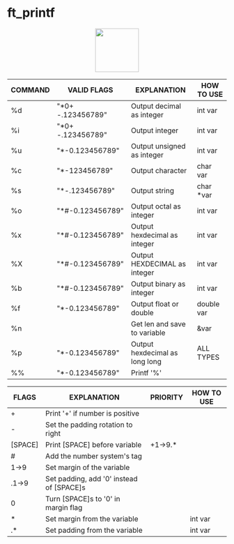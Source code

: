 # ft_printf
<P ALIGN="CENTER"><IMG STYLE="WIDTH: 100PX; HEIGHT: 100PX;" SRC="https://cdn.discordapp.com/attachments/630843149778157623/1064886989964443731/125.png"></P>

| COMMAND | VALID FLAGS       | EXPLANATION                    | HOW TO USE |
| ------- | ----------------- | ------------------------------ | ---------- |
| %d      | "*0+ -.123456789" | Output decimal as integer      | int var    |
| %i      | "*0+ -.123456789" | Output integer                 | int var    |
| %u      | "*-0.123456789"   | Output unsigned as integer     | int var    |
| %c      | "*-123456789"     | Output character               | char var   |
| %s      | "*-.123456789"    | Output string                  | char *var  |
| %o      | "*#-0.123456789"  | Output octal as integer        | int var    |
| %x      | "*#-0.123456789"  | Output hexdecimal as integer   | int var    |
| %X      | "*#-0.123456789"  | Output HEXDECIMAL as integer   | int var    |
| %b      | "*#-0.123456789"  | Output binary as integer       | int var    |
| %f      | "*-0.123456789"   | Output float or double         | double var |
| %n      |                   | Get len and save to variable   | &var       |
| %p      | "*-0.123456789"   | Output hexdecimal as long long | ALL TYPES  |
| %%      | "*-0.123456789"   | Printf '%'                     |            |

| FLAGS   | EXPLANATION                              | PRIORITY | HOW TO USE |
| ------- | ---------------------------------------- | -------- | ---------- |
| +       | Print '+' if number is positive          |          |            |
| -       | Set the padding rotation to right        |          |            |
| [SPACE] | Print [SPACE] before variable            | +1->9.*  |            |
| #       | Add the number system's tag              |          |            |
| 1->9    | Set margin of the variable               |          |            |
| .1->9   | Set padding, add '0' instead of [SPACE]s |          |            |
| 0       | Turn [SPACE]s to '0' in margin flag      |          |            |
| *       | Set margin from the variable             |          | int var    |
| .*      | Set padding from the variable            |          | int var    |

